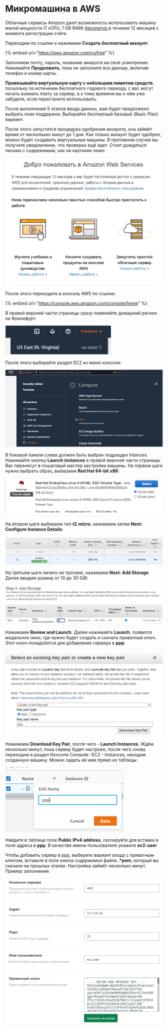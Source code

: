 # Микромашина в AWS

Облачные сервисы Amazon дают возможность использовать машину малой мощности (1 vCPU, 1 GB RAM) [бесплатно ](https://aws.amazon.com/ru/free/)в течение 12 месяцев с момента регистрации счёта.

Переходим по ссылке и нажимаем **Создать бесплатный аккаунт**:

{% embed url="https://aws.amazon.com/ru/free" %}

Заполняем почту, пароль, название аккаунта на своё усмотрение. Нажимайте **Продолжить**, пока не заполните все данные, включая телефон и номер карты.

**Привязывайте виртуальную карту с небольшим лимитом средств**, поскольку по истечении бесплатного годового периода, с вас могут начать взимать плату за сервер, а к тому времени вы о нём уже забудете, если перестанете использовать.

После выполнения 5 этапов ввода данных, вам будет предложено выбрать план поддержки. Выбирайте бесплатный базовый (Basic Plan) вариант.

После этого запустится процедура одобрения аккаунта, она займёт время от нескольких минут до 1 дня. Как только аккаунт будет одобрен, можно будет создавать виртуальные машины. В противном случае вы получите уведомление, что проверка ещё идет. Стоит дождаться письма с содержимым, как на картинке ниже:

![](<../.gitbook/assets/image (350) (1).png>)

После этого переходите в консоль AWS по ссылке:

{% embed url="https://console.aws.amazon.com/console/home" %}

В правой верхней части страницы сразу поменяйте домашний регион на Франкфурт:

![](<../.gitbook/assets/image (353) (1).png>)

После этого выбирайте раздел EC2 из меню консоли:

![](<../.gitbook/assets/image (347) (1).png>)

В боковой панели слева должен быть выбран подраздел Intances. Нажимайте кнопку **Launch instances** в правой верхней части страницы. Вас перенесут в пошаговый мастер настройки машины. На первом шаге нужно выбрать образ, выбираем **Red Hat 64-bit x86**:

![Для выбора нужно нажать Select](<../.gitbook/assets/image (345) (1).png>)

На втором шаге выбираем тип **t2.micro**, нажимаем затем **Next: Configure Instance Details**:

![](<../.gitbook/assets/image (346) (1) (1).png>)

На третьем шаге ничего не трогаем, нажимаем **Next: Add Storage**. Далее вводим размер от 10 до 30 GiB:

![](<../.gitbook/assets/image (349) (1) (1).png>)

Нажимаем **Review and Launch**. Далее нажимайте **Launch**, появится модальное окно, где нужно будет создать и скачать приватный ключ. Этот ключ понадобится для добавления сервера в **ppp**:

![](<../.gitbook/assets/image (348) (1) (1).png>)

Нажимаем **Download Key Pair**, после чего - **Launch Instances**. Ждём несколько минут, пока сервер будет настроен, после чего снова переходим в раздел Консоли Compute -EC2 - Instances, находим созданную машину. Можно задать ей имя прямо из таблицы:

![](<../.gitbook/assets/image (354).png>)

Найдите в таблице поле **Public IPv4 address**, скопируйте для вставки в поле адреса в **ppp**. В качестве имени пользователя укажите **ec2-user**

Чтобы добавить сервер в ppp, выберите вариант входа с приватным ключом, вставьте в поле ключа содержимое файла **.\*pem**, который вы скачали на прошлых этапах. Настройка займёт несколько минут. Пример заполнения:

![](<../.gitbook/assets/image (344) (1).png>)
